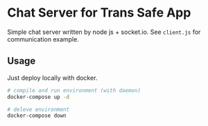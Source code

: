 # Chat Server for Trans Safe App

Simple chat server written by node js + socket.io. See `client.js` for communication example.

## Usage

Just deploy locally with docker.

```sh
# compile and run environment (with daemon)
docker-compose up -d

# deleve environment
docker-compose down
```

